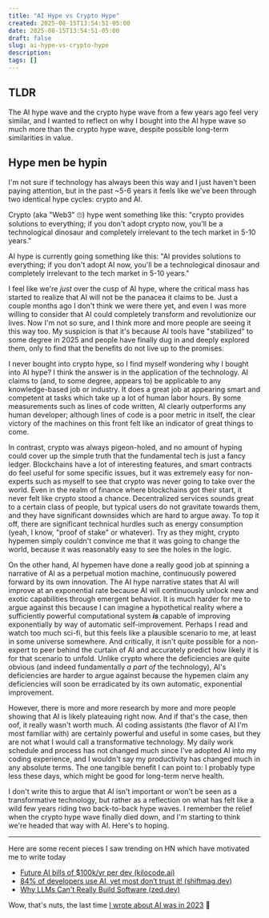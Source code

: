 ```yaml
---
title: "AI Hype vs Crypto Hype"
created: 2025-08-15T13:54:51-05:00
date: 2025-08-15T13:54:51-05:00
draft: false
slug: ai-hype-vs-crypto-hype
description:
tags: []
---
```


## TLDR

The AI hype wave and the crypto hype wave from a few years ago feel very similar, and I wanted to reflect on why I bought into the AI hype wave so much more than the crypto hype wave, despite possible long-term similarities in value.

## Hype men be hypin

I'm not sure if technology has always been this way and I just haven't been paying attention, but in the past ~5-6 years it feels like we've been through two identical hype cycles: crypto and AI.

Crypto (aka "Web3" 🙄) hype went something like this: "crypto provides solutions to everything; if you don't adopt crypto now, you'll be a technological dinosaur and completely irrelevant to the tech market in 5-10 years."

AI hype is currently going something like this: "AI provides solutions to everything; if you don't adopt AI now, you'll be a technological dinosaur and completely irrelevant to the tech market in 5-10 years."

I feel like we're _just_ over the cusp of AI hype, where the critical mass has started to realize that AI will not be the panacea it claims to be. Just a couple months ago I don't think we were there yet, and even I was more willing to consider that AI could completely transform and revolutionize our lives. Now I'm not so sure, and I think more and more people are seeing it this way too. My suspicion is that it's because AI tools have "stabilized" to some degree in 2025 and people have finally dug in and deeply explored them, only to find that the benefits do not live up to the promises.

I never bought into crypto hype, so I find myself wondering why I bought into AI hype? I think the answer is in the application of the technology. AI claims to (and, to some degree, appears to) be applicable to any knowledge-based job or industry. It does a great job at appearing smart and competent at tasks which take up a lot of human labor hours. By some measurements such as lines of code written, AI clearly outperforms any human developer; although lines of code is a poor metric in itself, the clear victory of the machines on this front felt like an indicator of great things to come.

In contrast, crypto was always pigeon-holed, and no amount of hyping could cover up the simple truth that the fundamental tech is just a fancy ledger. Blockchains have a lot of interesting features, and smart contracts do feel useful for some specific issues, but it was extremely easy for non-experts such as myself to see that crypto was never going to take over the world. Even in the realm of finance where blockchains got their start, it never felt like crypto stood a chance. Decentralized services sounds great to a certain class of people, but typical users do not gravitate towards them, and they have significant downsides which are hard to argue away. To top it off, there are significant technical hurdles such as energy consumption (yeah, I know, "proof of stake" or whatever). Try as they might, crypto hypemen simply couldn't convince me that it was going to change the world, because it was reasonably easy to see the holes in the logic.

On the other hand, AI hypemen have done a really good job at spinning a narrative of AI as a perpetual motion machine, continuously powered forward by its own innovation. The AI hype narrative states that AI will improve at an exponential rate because AI will continuously unlock new and exotic capabilities through emergent behavior. It is much harder for me to argue against this because I can imagine a hypothetical reality where a sufficiently powerful computational system **_is_** capable of improving exponentially by way of automatic self-improvement. Perhaps I read and watch too much sci-fi, but this feels like a plausible scenario to me, at least in some universe somewhere. And critically, it isn't quite possible for a non-expert to peer behind the curtain of AI and accurately predict how likely it is for that scenario to unfold. Unlike crypto where the deficiencies are quite obvious (and indeed fundamentally _a part of_ the technology), AI's deficiencies are harder to argue against because the hypemen claim any deficiencies will soon be erradicated by its own automatic, exponential improvement.

However, there is more and more research by more and more people showing that AI is likely plateauing right now. And if that's the case, then oof, it really wasn't worth much. AI coding assistants (the flavor of AI I'm most familiar with) are certainly powerful and useful in some cases, but they are not what I would call a transformative technology. My daily work schedule and process has not changed much since I've adopted AI into my coding experience, and I wouldn't say my productivity has changed much in any absolute terms. The one tangible benefit I can point to: I probably type less these days, which might be good for long-term nerve health.

I don't write this to argue that AI isn't important or won't be seen as a transformative technology, but rather as a reflection on what has felt like a wild few years riding two back-to-back hype waves. I remember the relief when the crypto hype wave finally died down, and I'm starting to think we're headed that way with AI. Here's to hoping.

---

Here are some recent pieces I saw trending on HN which have motivated me to write today

- [Future AI bills of $100k/yr per dev (kilocode.ai)](https://blog.kilocode.ai/p/future-ai-spend-100k-per-dev)
- [84% of developers use AI, yet most don’t trust it! (shiftmag.dev)](https://shiftmag.dev/stack-overflow-survey-2025-ai-5653/)
- [Why LLMs Can't Really Build Software (zed.dev)](https://zed.dev/blog/why-llms-cant-build-software)

Wow, that's nuts, the last time [I wrote about AI was in 2023](/i-guess-im-an-ai-optimist-now) 🤯
